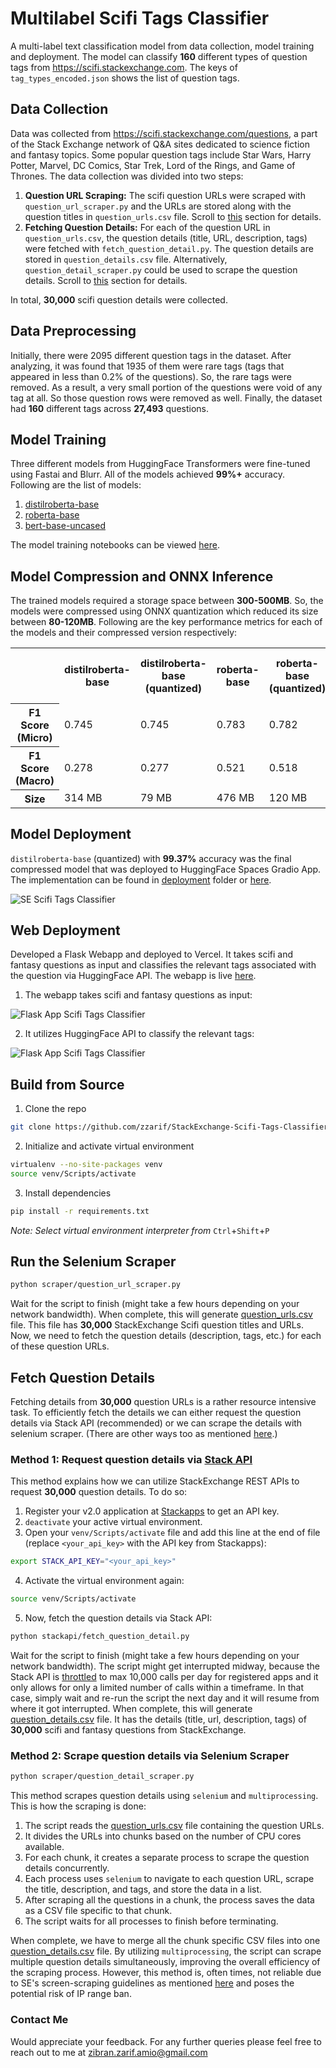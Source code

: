 # Multilabel Scifi Tags Classifier

A multi-label text classification model from data collection, model training and deployment. The model can classify **160** different types of question tags from https://scifi.stackexchange.com. The keys of `tag_types_encoded.json` shows the list of question tags.

## Data Collection

Data was collected from https://scifi.stackexchange.com/questions, a part of the Stack Exchange network of Q&A sites dedicated to science fiction and fantasy topics. Some popular question tags include Star Wars, Harry Potter, Marvel, DC Comics, Star Trek, Lord of the Rings, and Game of Thrones. The data collection was divided into two steps:

1. **Question URL Scraping:** The scifi question URLs were scraped with `question_url_scraper.py` and the URLs are stored along with the question titles in `question_urls.csv` file. Scroll to [this](#run-the-selenium-scraper) section for details.
2. **Fetching Question Details:** For each of the question URL in `question_urls.csv`, the question details (title, URL, description, tags) were fetched with `fetch_question_detail.py`. The question details are stored in `question_details.csv` file. Alternatively, `question_detail_scraper.py` could be used to scrape the question details. Scroll to [this](#fetch-question-details) section for details.

In total, **30,000** scifi question details were collected.

## Data Preprocessing

Initially, there were 2095 different question tags in the dataset. After analyzing, it was found that 1935 of them were rare tags (tags that appeared in less than 0.2% of the questions). So, the rare tags were removed. As a result, a very small portion of the questions were void of any tag at all. So those question rows were removed as well. Finally, the dataset had **160** different tags across **27,493** questions.

## Model Training

Three different models from HuggingFace Transformers were fine-tuned using Fastai and Blurr. All of the models achieved **99%+** accuracy. Following are the list of models:

1. [distilroberta-base](https://huggingface.co/distilbert/distilroberta-base)
2. [roberta-base](https://huggingface.co/FacebookAI/roberta-base)
3. [bert-base-uncased](https://huggingface.co/google-bert/bert-base-uncased)

The model training notebooks can be viewed [here](notebooks/).

## Model Compression and ONNX Inference

The trained models required a storage space between **300-500MB**. So, the models were compressed using ONNX quantization which reduced its size between **80-120MB**. Following are the key performance metrics for each of the models and their compressed version respectively:

<table>
<tr>
    <th></th>
    <th>distilroberta-base</th>
    <th>distilroberta-base (quantized)</th>
    <th>roberta-base</th>
    <th>roberta-base (quantized)</th>
    <th>bert-base-uncased</th>
    <th>bert-base-uncased (quantized)</th>
</tr>
<tr>
    <th>F1 Score (Micro)</th>
    <td>0.745</td>
    <td>0.745</td>
    <td>0.783</td>
    <td>0.782</td>
    <td>0.715</td>
    <td>0.717</td>
</tr>
<tr>
    <th>F1 Score (Macro)</th>
    <td>0.278</td>
    <td>0.277</td>
    <td>0.521</td>
    <td>0.518</td>
    <td>0.146</td>
    <td>0.15</td>
</tr>
<tr>
    <th>Size</th>
    <td>314 MB</td>
    <td>79 MB</td>
    <td>476 MB</td>
    <td>120 MB</td>
    <td>419 MB</td>
    <td>105 MB</td>
</tr>
</table>

## Model Deployment

`distilroberta-base` (quantized) with **99.37%** accuracy was the final compressed model that was deployed to HuggingFace Spaces Gradio App. The implementation can be found in [deployment](deployment) folder or [here](https://huggingface.co/spaces/zzarif/StackExchange-Scifi-Tags-Classifier).

![SE Scifi Tags Classifier](deployment/hf_model_deployed.png)

## Web Deployment

Developed a Flask Webapp and deployed to Vercel. It takes scifi and fantasy questions as input and classifies the relevant tags associated with the question via HuggingFace API. The webapp is live [here](https://stackexchange-scifi-tags-classifier.vercel.app/).

1. The webapp takes scifi and fantasy questions as input:

![Flask App Scifi Tags Classifier](deployment/web_deployed_model0.png)

2. It utilizes HuggingFace API to classify the relevant tags:

![Flask App Scifi Tags Classifier](deployment/web_deployed_model1.png)

## Build from Source

1. Clone the repo

```bash
git clone https://github.com/zzarif/StackExchange-Scifi-Tags-Classifier.git
```

2. Initialize and activate virtual environment

```bash
virtualenv --no-site-packages venv
source venv/Scripts/activate
```

3. Install dependencies

```bash
pip install -r requirements.txt
```

_Note: Select virtual environment interpreter from_ `Ctrl`+`Shift`+`P`

## Run the Selenium Scraper

```bash
python scraper/question_url_scraper.py
```

Wait for the script to finish (might take a few hours depending on your network bandwidth). When complete, this will generate [question_urls.csv](data/question_urls.csv) file. This file has **30,000** StackExchange Scifi question titles and URLs. Now, we need to fetch the question details (description, tags, etc.) for each of these question URLs.

## Fetch Question Details

Fetching details from **30,000** question URLs is a rather resource intensive task. To efficiently fetch the details we can either request the question details via Stack API (recommended) or we can scrape the details with selenium scraper. (There are other ways too as mentioned [here](https://stackoverflow.com/a/40017359/23817375).)

### Method 1: Request question details via [Stack API](https://api.stackexchange.com/)

This method explains how we can utilize StackExchange REST APIs to request **30,000** question details. To do so:

1. Register your v2.0 application at [Stackapps](https://stackapps.com/apps/oauth/register) to get an API key.
2. `deactivate` your active virtual environment.
3. Open your `venv/Scripts/activate` file and add this line at the end of file (replace `<your_api_key>` with the API key from Stackapps):

```bash
export STACK_API_KEY="<your_api_key>"
```

4. Activate the virtual environment again:

```bash
source venv/Scripts/activate
```

5. Now, fetch the question details via Stack API:

```bash
python stackapi/fetch_question_detail.py
```

Wait for the script to finish (might take a few hours depending on your network bandwidth). The script might get interrupted midway, because the Stack API is [throttled](https://api.stackexchange.com/docs/throttle) to max 10,000 calls per day for registered apps and it only allows for only a limited number of calls within a timeframe. In that case, simply wait and re-run the script the next day and it will resume from where it got interrupted. When complete, this will generate [question_details.csv](data/question_details.csv) file. It has the details (title, url, description, tags) of **30,000** scifi and fantasy questions from StackExchange.

### Method 2: Scrape question details via Selenium Scraper

```bash
python scraper/question_detail_scraper.py
```

This method scrapes question details using `selenium` and `multiprocessing`. This is how the scraping is done:

1. The script reads the [question_urls.csv](data/question_urls.csv) file containing the question URLs.
2. It divides the URLs into chunks based on the number of CPU cores available.
3. For each chunk, it creates a separate process to scrape the question details concurrently.
4. Each process uses `selenium` to navigate to each question URL, scrape the title, description, and tags, and store the data in a list.
5. After scraping all the questions in a chunk, the process saves the data as a CSV file specific to that chunk.
6. The script waits for all processes to finish before terminating.

When complete, we have to merge all the chunk specific CSV files into one [question_details.csv](data/question_details.csv) file. By utilizing `multiprocessing`, the script can scrape multiple question details simultaneously, improving the overall efficiency of the scraping process. However, this method is, often times, not reliable due to SE's screen-scraping guidelines as mentioned [here](https://meta.stackexchange.com/a/446) and poses the potential risk of IP range ban.

### Contact Me

Would appreciate your feedback. For any further queries please feel free to reach out to me at [zibran.zarif.amio@gmail.com](mailto:zibran.zarif.amio@gmail.com)